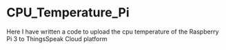 # CPU_Temperature_Pi
Here I have written a code to upload the cpu temperature of the Raspberry Pi 3 to ThingsSpeak Cloud platform
